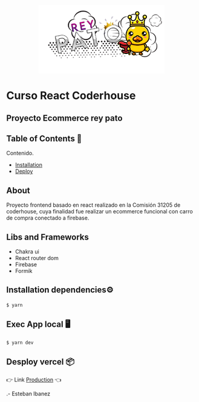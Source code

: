 
<div align="center">
    <a href="https://es.reactjs.org" target="_blank">
        <img
          src="https://raw.githubusercontent.com/estebanibannez/Coderhouse-React/master/public/bannerlogo.png"
          alt="react"
          width="auto"
          height="180px"
        />
    </a>
</div>

# Curso React Coderhouse
## Proyecto Ecommerce rey pato

## Table of Contents 🚀

Contenido.

- [Installation](#installation)
- [Deploy](#Despliegue)
## About

Proyecto frontend basado en react realizado en la Comisión 31205 de coderhouse, cuya finalidad fue realizar un ecommerce funcional con carro de compra conectado a firebase.

## Libs and Frameworks

- Chakra ui
- React router dom
- Firebase
- Formik

## Installation dependencies⚙️

`$ yarn`

## Exec App local 🖥️
`$ yarn dev`

## Desploy vercel 📦
👉 Link [Production](https://reypato.vercel.app "Production") 👈


.- Esteban Ibanez




